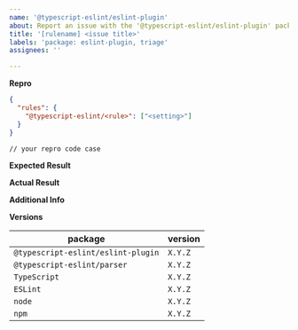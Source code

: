 ```yaml
---
name: '@typescript-eslint/eslint-plugin'
about: Report an issue with the '@typescript-eslint/eslint-plugin' package
title: '[rulename] <issue title>'
labels: 'package: eslint-plugin, triage'
assignees: ''

---
```


<!--
If you have a problem with a specific rule, please begin your issue title with [rulename] to make it easier to search for.
I.e. "[no-unused-vars] False positive when fooing the bar"

Please don't ignore this template.

If you ignore it, we're just going to respond asking you to fill it out, which wastes everyone's time.
The more relevant information you can include, the faster we can find the issue and fix it without asking you for more info.
-->

<!--
Are you opening an issue because the rule you're trying to use is not found?
🚨 STOP 🚨 𝗦𝗧𝗢𝗣 🚨 𝑺𝑻𝑶𝑷 🚨
1) Check the releases log: https://github.com/typescript-eslint/typescript-eslint/releases
    -  If the rule isn't listed there, then chances are it hasn't been released to the main npm tag yet.
2) Try installing the `canary` tag: `npm i @typescript-eslint/eslint-plugin@canary`.
    - The canary tag is built for every commit to master, so it contains the bleeding edge build.
3) If ESLint still can't find the rule, then consider reporting an issue.
-->

**Repro**

<!--
Include a ***minimal*** reproduction case.
The more irrelevant code/config you give, the harder it is for us to investigate.
-->

```JSON
{
  "rules": {
    "@typescript-eslint/<rule>": ["<setting>"]
  }
}
```

```TS
// your repro code case
```

**Expected Result**

**Actual Result**

**Additional Info**

<!--
Did eslint throw an exception?

Please run your lint again with the --debug flag, and dump the output below.
i.e. eslint --ext ".ts,.js" src --debug
-->

**Versions**

| package                            | version |
| ---------------------------------- | ------- |
| `@typescript-eslint/eslint-plugin` | `X.Y.Z` |
| `@typescript-eslint/parser`        | `X.Y.Z` |
| `TypeScript`                       | `X.Y.Z` |
| `ESLint`                           | `X.Y.Z` |
| `node`                             | `X.Y.Z` |
| `npm`                              | `X.Y.Z` |
